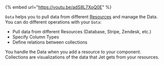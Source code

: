 {% embed url="https://youtu.be/adS8L7XoQ0E" %}

`Data` helps you to pull data from different [Resources](user-guide/integrations) and manage the Data. You can do different operations with your `Data`:

* Pull data from different Resources \(Database, Stripe, Zendesk, etc.\)
* Specify Column Types
* Define relations between collections

You handle the Data when you add a resource to your component. Collections are visualizations of the data that Jet gets from your resources.

